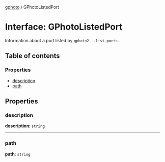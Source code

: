 [gphoto](../API.md) / GPhotoListedPort

# Interface: GPhotoListedPort

Information about a port listed by `gphoto2 --list-ports`.

## Table of contents

### Properties

- [description](GPhotoListedPort.md#description)
- [path](GPhotoListedPort.md#path)

## Properties

### description

 **description**: `string`

___

### path

 **path**: `string`
